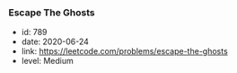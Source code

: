 ### Escape The Ghosts

* id: 789
* date: 2020-06-24
* link: https://leetcode.com/problems/escape-the-ghosts
* level: Medium
